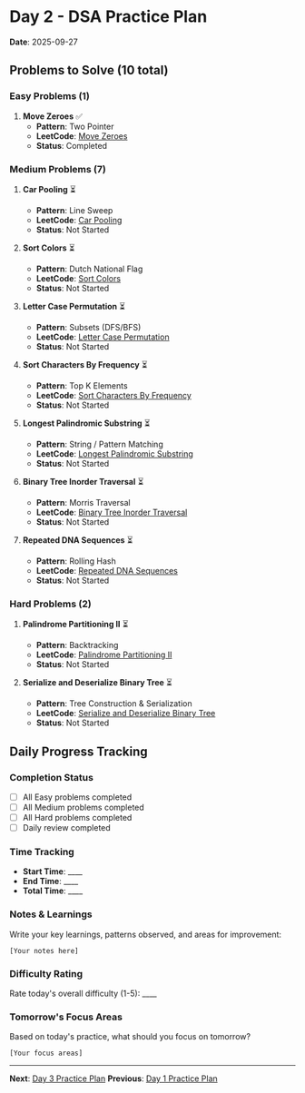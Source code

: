 # Day 2 - DSA Practice Plan
**Date**: 2025-09-27

## Problems to Solve (10 total)

### Easy Problems (1)

1. **Move Zeroes** ✅
   - **Pattern**: Two Pointer
   - **LeetCode**: [Move Zeroes](https://leetcode.com/problems/move-zeroes/)
   - **Status**: Completed

### Medium Problems (7)

1. **Car Pooling** ⏳
   - **Pattern**: Line Sweep
   - **LeetCode**: [Car Pooling](https://leetcode.com/problems/car-pooling/)
   - **Status**: Not Started

2. **Sort Colors** ⏳
   - **Pattern**: Dutch National Flag
   - **LeetCode**: [Sort Colors](https://leetcode.com/problems/sort-colors/)
   - **Status**: Not Started

3. **Letter Case Permutation** ⏳
   - **Pattern**: Subsets (DFS\/BFS)
   - **LeetCode**: [Letter Case Permutation](https://leetcode.com/problems/letter-case-permutation/)
   - **Status**: Not Started

4. **Sort Characters By Frequency** ⏳
   - **Pattern**: Top K Elements
   - **LeetCode**: [Sort Characters By Frequency](https://leetcode.com/problems/sort-characters-by-frequency/)
   - **Status**: Not Started

5. **Longest Palindromic Substring** ⏳
   - **Pattern**: String \/ Pattern Matching
   - **LeetCode**: [Longest Palindromic Substring](https://leetcode.com/problems/longest-palindromic-substring/)
   - **Status**: Not Started

6. **Binary Tree Inorder Traversal** ⏳
   - **Pattern**: Morris Traversal
   - **LeetCode**: [Binary Tree Inorder Traversal](https://leetcode.com/problems/binary-tree-inorder-traversal/)
   - **Status**: Not Started

7. **Repeated DNA Sequences** ⏳
   - **Pattern**: Rolling Hash
   - **LeetCode**: [Repeated DNA Sequences](https://leetcode.com/problems/repeated-dna-sequences/)
   - **Status**: Not Started

### Hard Problems (2)

1. **Palindrome Partitioning II** ⏳
   - **Pattern**: Backtracking
   - **LeetCode**: [Palindrome Partitioning II](https://leetcode.com/problems/palindrome-partitioning-ii/)
   - **Status**: Not Started

2. **Serialize and Deserialize Binary Tree** ⏳
   - **Pattern**: Tree Construction & Serialization
   - **LeetCode**: [Serialize and Deserialize Binary Tree](https://leetcode.com/problems/serialize-and-deserialize-binary-tree/)
   - **Status**: Not Started

## Daily Progress Tracking

### Completion Status
- [ ] All Easy problems completed
- [ ] All Medium problems completed  
- [ ] All Hard problems completed
- [ ] Daily review completed

### Time Tracking
- **Start Time**: ____
- **End Time**: ____
- **Total Time**: ____

### Notes & Learnings
Write your key learnings, patterns observed, and areas for improvement:

```
[Your notes here]
```

### Difficulty Rating
Rate today's overall difficulty (1-5): ____

### Tomorrow's Focus Areas
Based on today's practice, what should you focus on tomorrow?

```
[Your focus areas]
```

---
**Next**: [Day 3 Practice Plan](day3.md)
**Previous**: [Day 1 Practice Plan](day1.md)
